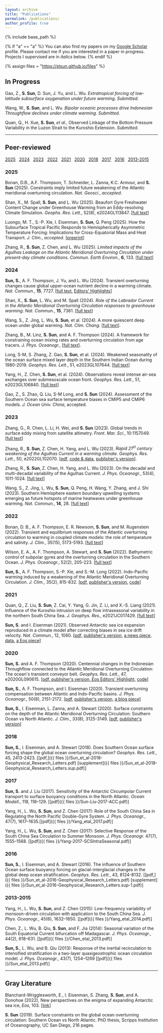 ```yaml
---
layout: archive
title: "Publications"
permalink: /publications/
author_profile: true
---
```


{% include base_path %}

{% if "a" == "a" %}
  You can also find my papers on my [Google Scholar](https://scholar.google.com/citations?user=IJMEC2EAAAAJ&hl=en) profile. Please contact me if you are interested in a paper in progress. Projects I supervised are in *italics* below.
{% endif %}

{% assign files = "https://stsun.github.io/files" %}

## In Progress

Gao, Z., **S. Sun**, D. Sun, J. Yu, and L. Wu. *Extratropical forcing of low-latitude subsurface oxygenation under future warming*. *Submitted.*

Wang, W., **S. Sun**, and L. Wu. *Bipolar oceanic processes drive Indonesian Throughflow declines under climate warming.* *Submitted.*

Quan, Q., H. Xue, **S. Sun**, *et al.*, Observed Linkage of the Bottom Pressure Variability in the Luzon Strait to the Kuroshio Extension. *Submitted.* 


<!--
Names with a "#" represent students advised by me. 

Yang, H., **S. Sun**, Z. Chen, K. Ma, X. Ma, Z. Jing, B. Gan, and L. Wu. In-situ observations reveal deep imprints of oceanic submesoscale fronts on mid-latitude atmosphere. *submitted.*

Zhang, R.<sup>#</sup>, **S. Sun**, Z. Chen, H. Yang, and L. Wu. On the decadal and multi-decadal variability of the Agulhas Current. *J. Phys. Oceanogr.*, *accepted*.
-->

***
## Peer-reviewed 
[2025](#2025) &nbsp; [2024](#2024) &nbsp; [2023](#2023) &nbsp; [2022](#2022) &nbsp; [2021](#2021) &nbsp; [2020](#2020) &nbsp; [2018](#2018) &nbsp; [2017](#2017) &nbsp; [2016](#2016) &nbsp; [2013-2015](#2013-2015)

### 2025

Bonan, D.B., A.F. Thompson, T. Schneider, L. Zanna, K.C. Armour, and **S. Sun** (2025). Constraints imply limited future weakening of the Atlantic meridional overturning circulation. *Nat. Geosci.*, *accepted*. 


Shan, X., M. Spall, **S. Sun**, and L. Wu (2025). 	Beaufort Gyre Freshwater Content Change under Greenhouse Warming from an Eddy-resolving Climate Simulation. *Geophs. Res. Lett.*, 52(8), e2024GL113847. [[full text](https://doi.org/10.1029/2024GL113847)]


Luongo, M. T., S.-P. Xie, I. Eisenman, **S. Sun**, Q. Peng (2025). How the Subsurface Tropical Pacific Responds to Hemispherically Asymmetric Temperature Forcing: Implications for Cross-Equatorial Mass and Heat Transport. *J. Clim.*, *accepted*. [[preprint](https://essopenarchive.org/users/529275/articles/1213753-how-the-subsurface-tropical-pacific-responds-to-hemispherically-asymmetric-temperature-forcing-implications-for-cross-equatorial-mass-and-heat-transport)]


Zhang, R., **S. Sun**, Z. Chen, and L. Wu (2025). *Limited impacts of the Agulhas Leakage on the Atlantic Meridional Overturning Circulation under present-day climate conditions*. *Commun. Earth Environ.*, **6**, 133. [[full text](https://doi.org/10.1038/s43247-025-02097-4)] 

### 2024

**Sun, S.**, A. F. Thompson, J. Yu, and L. Wu (2024). Transient overturning changes cause global upper-ocean nutrient decline in a warming climate. *Nat. Commun.*, **15**, 7727. [[full text,](https://doi.org/10.1038/s41467-024-52200-0) [Editors' Highlights](https://www.nature.com/collections/eihfbddfac)]

Shan, X., **S. Sun**, L. Wu, and M. Spall (2024). *Role of the Labrador Current in the Atlantic Meridional Overturning Circulation responses to greenhouse warming*. *Nat. Commun.*, **15**, 7361. [[full text](https://doi.org/10.1038/s41467-024-51449-9)]

Wang, S., Z. Jing, L. Wu, **S. Sun**, et al. (2024). A more quiescent deep ocean under global warming. *Nat. Clim. Chang.* [[full text](https://doi.org/10.1038/s41558-024-02075-2)].


Zhang, B., M. Linz, **S. Sun**, and A. F. Thompson (2024). A framework for constraining ocean mixing rates and overturning circulation from age tracers. *J. Phys. Oceanogr.*, [[full text](https://doi.org/10.1175/JPO-D-23-0162.1)]. 

Long, S-M, S. Zhang, Z. Gao, **S. Sun**, et al. (2024). Weakened seasonality of the ocean surface mixed layer depth in the Southern Indian Ocean during 1980-2019. *Geophys. Res. Lett.*, 51, e2023GL107644. [[full text](https://doi.org/10.1029/2023GL107644)]

Yang, H., Z. Chen, **S. Sun**, et al. (2024). Observations reveal intense air-sea exchanges over submesoscale ocean front. *Geophys. Res. Lett.*, 51, e2023GL106840. [[full text](https://doi.org/10.1029/2023GL106840)]


Gao, Z., S. Zhao, Q. Liu, S-M Long, and **S. Sun** (2024). Assessment of the Southern Ocean sea surface temperature biases in CMIP5 and CMIP6 models. *J. Ocean Univ. China*, accepted.

### 2023

Zhang, G., R. Chen, L. Li, H. Wei, and **S. Sun** (2023). Global trends in surface eddy mixing from satellite altimetry. *Front. Mar. Sci.*, 10:1157049. [[full text](https://doi.org/10.3389/fmars.2023.1157049)]

Zhang, R., **S. Sun**, Z. Chen, H. Yang, and L. Wu (2023). *Rapid 21<sup>st</sup> century weakening of the Agulhas Current in a warming climate*. *Geophys. Res. Lett.*, 50, e2022GL102070. [[pdf,]({{files}}/Zhang-etal-2023-GRL-AgulhasCurrent.pdf) [code & data](https://doi.org/10.6084/m9.figshare.21802770), [publisher's version]( https://doi.org/10.1029/2022GL102070)]. 

Zhang, R., **S. Sun**, Z. Chen, H. Yang, and L. Wu (2023). On the decadal and multi-decadal variability of the Agulhas Current. *J. Phys. Oceanogr.*, 53(4), 1011-1024. [[full text](https://doi.org/10.1175/JPO-D-22-0123.1)]

Wang, S., Z. Jing, L. Wu, **S. Sun**, Q. Peng, H. Wang, Y. Zhang, and J. Shi (2023). Southern Hemisphere eastern boundary upwelling systems emerging as future hotspots of marine heatwaves under greenhouse warming. *Nat. Commun.*, **14**, 28. [[full text](http://dx.doi.org/10.1038/s41467-022-35666-8)]

### 2022

Bonan, D. B., A. F. Thompson, E. R. Newsom, **S. Sun**, and M. Rugenstein (2022). Transient and equilibrium responses of the Atlantic overturning circulation to warming in coupled climate models: the role of temperature and salinity. *J. Clim.*, 35(15), 5173-5193. [[full text](https://doi.org/10.1175/JCLI-D-21-0912.1)]

Wilson, E. A., A. F. Thompson, A. Stewart, and **S. Sun** (2022). Bathymetric control of subpolar gyres and the overturning circulation in the Southern Ocean. *J. Phys. Oceanogr.*, 52(2), 205-223. [[full text](https://doi.org/10.1175/JPO-D-21-0136.1)]

**Sun, S.**, A. F. Thompson, S.-P. Xie, and S.-M. Long (2022). Indo-Pacific warming induced by a weakening of the Atlantic Meridional Overturning Circulation. *J. Clim.*, 35(2), 815-832. [[pdf,]({{files}}/Sun-Thompson-Xie-Long-2022-JClim.pdf) [publisher's version,](https://doi.org/10.1175/JCLI-D-21-0346.1) [code](https://doi.org/10.6084/m9.figshare.16308111)]

### 2021

Quan, Q., Z. Liu, **S. Sun**, Z. Cai, Y. Yang, G. Jin, Z. Li, and X.-S. Liang (2021). Influence of the Kuroshio intrusion on deep flow intraseasonal variability in the northern South China Sea.  *J. Geophys. Res.*, e2021JC017429. [[full text](https://doi.org/10.1029/2021JC017429)]

**Sun, S.** and I. Eisenman (2021). Observed Antarctic sea ice expansion reproduced in a climate model after correcting biases in sea ice drift velocity. *Nat. Commun.*, 12, 1060. [[pdf,]({{files}}/Sun-Eisenman-2021-NCOMMS.pdf)  [publisher's version,](https://doi.org/10.1038/s41467-021-21412-z)  [a news piece,](https://scripps.ucsd.edu/news/simulation-vs-reality-researchers-modify-climate-model-explain-expanding-antarctic-sea-ice) [data,](https://doi.org/10.6084/m9.figshare.12857672.v3) [a Eos piece](https://doi.org/10.1029/2022EO220076)]

### 2020

**Sun, S.** and A. F. Thompson (2020). Centennial changes in the Indonesian Throughflow connected to the Atlantic Meridional Overturning Circulation: The ocean's transient conveyor belt. *Geophys. Res. Lett.*, 47,  e2020GL090615. [[pdf, ]({{files}}/Sun-Thompson-2020-GRL-ITF.pdf) [publisher's version, ](https://doi.org/10.1029/2020GL090615) [Eos Editors' Highlight,](https://eos.org/editor-highlights/what-causes-centennial-changes-in-the-indonesian-throughflow) [code](https://doi.org/10.6084/m9.figshare.12903086)]

**Sun, S.**, A. F. Thompson, and I. Eisenman (2020). Transient overturning compensation between Atlantic and Indo-Pacific basins. *J. Phys. Oceanogr.*, 50(8), 2151-2172.  [[pdf,]({{files}}/Sun-Thompson-Eisenman-2020-JPO.pdf)  [publisher's version,](https://doi.org/10.1175/JPO-D-20-0060.1)  [a blog piece](https://ocean2climate.org/2020/06/25/compensating-change-in-the-indo-pacific-moc-in-response-to-the-atlantic-moc-slowdown/)] 

**Sun, S.**, I. Eisenman, L. Zanna, and A. Stewart (2020). Surface constraints on the depth of the Atlantic Meridional Overturning Circulation: Southern Ocean vs North Atlantic. *J. Clim.*, 33(8), 3125-3149. [[pdf,]({{files}}/Sun-Eisenman-Zanna-Stewart-inpress-2020.pdf)  [publisher's version](https://doi.org/10.1175/JCLI-D-19-0546.1)]

### 2018

**Sun, S.**, I. Eisenman, and A. Stewart (2018). Does Southern Ocean surface forcing shape the global ocean overturning circulation? *Geophys. Res. Lett.*, 45, 2413-2423. [[pdf,]({{ files }}/Sun_et_al-2018-Geophysical_Research_Letters.pdf)  [supplement]({{ files }}/Sun_et_al-2018-Geophysical_Research_Letters.sup.pdf)]

### 2017

**Sun, S.** and J. Liu (2017). Sensitivity of the Antarctic Circumpolar Current transport to surface buoyancy conditions in the North Atlantic. *Ocean Modell.*, 118, 118–129. [[pdf]({{ files }}/Sun-Liu-2017-ACC.pdf)]

Yang, H., L. Wu, **S. Sun**, and Z. Chen (2017): Role of the South China Sea in Regulating the North Pacific Double-Gyre System. *J. Phys. Oceanogr.*, 47(7), 1617–1635.[[pdf]({{ files }}/Yang_etal_2017.pdf)]

Yang, H., L. Wu, **S. Sun**, and Z. Chen (2017): Selective Response of the South China Sea Circulation to Summer Monsoon. *J. Phys. Oceanogr.* 47(7), 1555–1568. [[pdf]({{ files }}/Yang-2017-SCSIntraSeasonal.pdf)]

### 2016

**Sun, S.**, I. Eisenman, and A. Stewart (2016). The influence of Southern Ocean surface buoyancy forcing on glacial-interglacial changes in the global deep ocean stratification. *Geophys. Res. Lett.*, 43, 8124-8132. [[pdf,]({{ files }}/Sun_et_al-2016-Geophysical_Research_Letters.pdf)  [supplement]({{ files }}/Sun_et_al-2016-Geophysical_Research_Letters.sup-1.pdf)]

### 2013-2015

Yang, H., L. Wu, **S. Sun**, and Z. Chen (2015): Low-frequency variability of monsoon-driven circulation with application to the South China Sea. *J. Phys. Oceanogr.*, 45(6), 1632–1650. [[pdf]({{ files }}/Yang_etal_2014.pdf)]

Chen, Z., L. Wu, B. Qiu, **S. Sun**, and F. Jia (2014): Seasonal variation of the South Equatorial Current bifurcation off Madagascar. *J. Phys. Oceanogr.*, 44(2), 618–631. [[pdf]({{ files }}/Chen_etal_2013.pdf)]

**Sun, S.**, L. Wu, and B. Qiu (2013): Response of the inertial recirculation to intensified stratification in a two-layer quasigeostrophic ocean circulation model. *J. Phys. Oceanogr.*, 43(7), 1254–1269 [[pdf]({{ files }}/Sun_etal_2013.pdf)]


***

## Gray Literature

Blanchard-Wrigglesworth, E., I. Eisenman, S. Zhang, **S. Sun**, and A. Donohoe (2022), New perspectives on the enigma of expanding Antarctic sea ice, *Eos*, 103. [[link](https://doi.org/10.1029/2022EO220076)]

**S. Sun** (2019). Surface constraints on the global ocean overturning circulation: Southern Ocean vs North Atlantic. PhD thesis, Scripps Institution of Oceanography, UC San Diego, 216 pages.




<!---
## In-prep or submitted


-->
